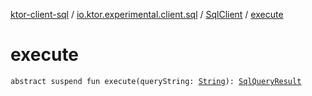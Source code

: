 [ktor-client-sql](../../index.md) / [io.ktor.experimental.client.sql](../index.md) / [SqlClient](index.md) / [execute](./execute.md)

# execute

`abstract suspend fun execute(queryString: `[`String`](https://kotlinlang.org/api/latest/jvm/stdlib/kotlin/-string/index.html)`): `[`SqlQueryResult`](../-sql-query-result.md)